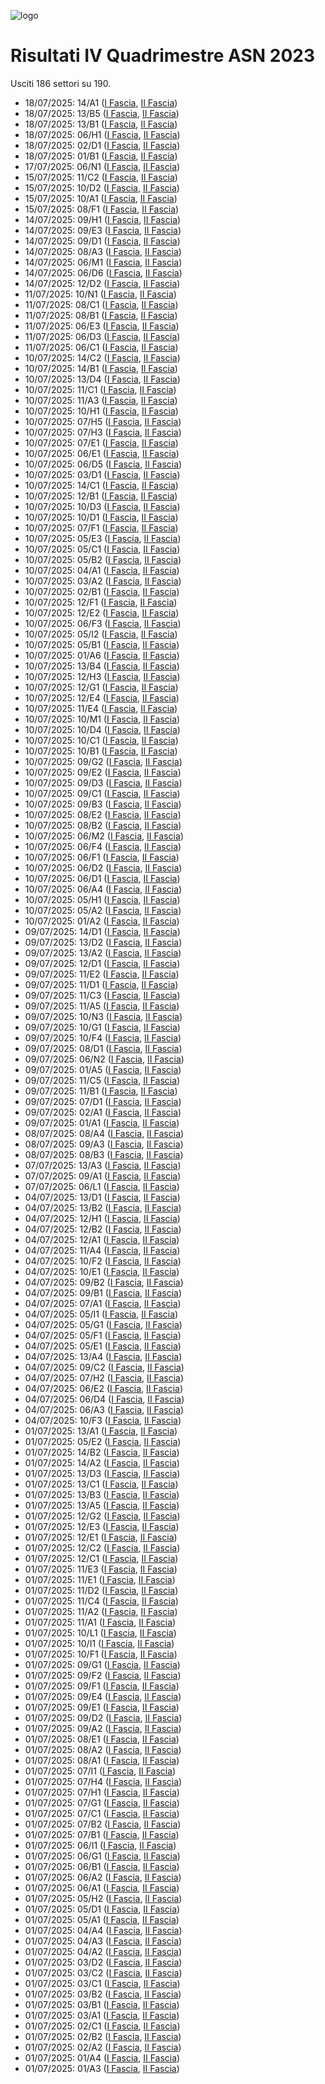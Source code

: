 ![logo](img/logo-2023.png)

# Risultati IV Quadrimestre ASN 2023

Usciti 186 settori su 190.

- 18/07/2025: 14/A1 ([I Fascia](https://asn23.cineca.it/pubblico/miur/esito/14%252FA1/1/4), [II Fascia](https://asn23.cineca.it/pubblico/miur/esito/14%252FA1/2/4))
- 18/07/2025: 13/B5 ([I Fascia](https://asn23.cineca.it/pubblico/miur/esito/13%252FB5/1/4), [II Fascia](https://asn23.cineca.it/pubblico/miur/esito/13%252FB5/2/4))
- 18/07/2025: 13/B1 ([I Fascia](https://asn23.cineca.it/pubblico/miur/esito/13%252FB1/1/4), [II Fascia](https://asn23.cineca.it/pubblico/miur/esito/13%252FB1/2/4))
- 18/07/2025: 06/H1 ([I Fascia](https://asn23.cineca.it/pubblico/miur/esito/06%252FH1/1/4), [II Fascia](https://asn23.cineca.it/pubblico/miur/esito/06%252FH1/2/4))
- 18/07/2025: 02/D1 ([I Fascia](https://asn23.cineca.it/pubblico/miur/esito/02%252FD1/1/4), [II Fascia](https://asn23.cineca.it/pubblico/miur/esito/02%252FD1/2/4))
- 18/07/2025: 01/B1 ([I Fascia](https://asn23.cineca.it/pubblico/miur/esito/01%252FB1/1/4), [II Fascia](https://asn23.cineca.it/pubblico/miur/esito/01%252FB1/2/4))
- 17/07/2025: 06/N1 ([I Fascia](https://asn23.cineca.it/pubblico/miur/esito/06%252FN1/1/4), [II Fascia](https://asn23.cineca.it/pubblico/miur/esito/06%252FN1/2/4))
- 15/07/2025: 11/C2 ([I Fascia](https://asn23.cineca.it/pubblico/miur/esito/11%252FC2/1/4), [II Fascia](https://asn23.cineca.it/pubblico/miur/esito/11%252FC2/2/4))
- 15/07/2025: 10/D2 ([I Fascia](https://asn23.cineca.it/pubblico/miur/esito/10%252FD2/1/4), [II Fascia](https://asn23.cineca.it/pubblico/miur/esito/10%252FD2/2/4))
- 15/07/2025: 10/A1 ([I Fascia](https://asn23.cineca.it/pubblico/miur/esito/10%252FA1/1/4), [II Fascia](https://asn23.cineca.it/pubblico/miur/esito/10%252FA1/2/4))
- 15/07/2025: 08/F1 ([I Fascia](https://asn23.cineca.it/pubblico/miur/esito/08%252FF1/1/4), [II Fascia](https://asn23.cineca.it/pubblico/miur/esito/08%252FF1/2/4))
- 14/07/2025: 09/H1 ([I Fascia](https://asn23.cineca.it/pubblico/miur/esito/09%252FH1/1/4), [II Fascia](https://asn23.cineca.it/pubblico/miur/esito/09%252FH1/2/4))
- 14/07/2025: 09/E3 ([I Fascia](https://asn23.cineca.it/pubblico/miur/esito/09%252FE3/1/4), [II Fascia](https://asn23.cineca.it/pubblico/miur/esito/09%252FE3/2/4))
- 14/07/2025: 09/D1 ([I Fascia](https://asn23.cineca.it/pubblico/miur/esito/09%252FD1/1/4), [II Fascia](https://asn23.cineca.it/pubblico/miur/esito/09%252FD1/2/4))
- 14/07/2025: 08/A3 ([I Fascia](https://asn23.cineca.it/pubblico/miur/esito/08%252FA3/1/4), [II Fascia](https://asn23.cineca.it/pubblico/miur/esito/08%252FA3/2/4))
- 14/07/2025: 06/M1 ([I Fascia](https://asn23.cineca.it/pubblico/miur/esito/06%252FM1/1/4), [II Fascia](https://asn23.cineca.it/pubblico/miur/esito/06%252FM1/2/4))
- 14/07/2025: 06/D6 ([I Fascia](https://asn23.cineca.it/pubblico/miur/esito/06%252FD6/1/4), [II Fascia](https://asn23.cineca.it/pubblico/miur/esito/06%252FD6/2/4))
- 14/07/2025: 12/D2 ([I Fascia](https://asn23.cineca.it/pubblico/miur/esito/12%252FD2/1/4), [II Fascia](https://asn23.cineca.it/pubblico/miur/esito/12%252FD2/2/4))
- 11/07/2025: 10/N1 ([I Fascia](https://asn23.cineca.it/pubblico/miur/esito/10%252FN1/1/4), [II Fascia](https://asn23.cineca.it/pubblico/miur/esito/10%252FN1/2/4))
- 11/07/2025: 08/C1 ([I Fascia](https://asn23.cineca.it/pubblico/miur/esito/08%252FC1/1/4), [II Fascia](https://asn23.cineca.it/pubblico/miur/esito/08%252FC1/2/4))
- 11/07/2025: 08/B1 ([I Fascia](https://asn23.cineca.it/pubblico/miur/esito/08%252FB1/1/4), [II Fascia](https://asn23.cineca.it/pubblico/miur/esito/08%252FB1/2/4))
- 11/07/2025: 06/E3 ([I Fascia](https://asn23.cineca.it/pubblico/miur/esito/06%252FE3/1/4), [II Fascia](https://asn23.cineca.it/pubblico/miur/esito/06%252FE3/2/4))
- 11/07/2025: 06/D3 ([I Fascia](https://asn23.cineca.it/pubblico/miur/esito/06%252FD3/1/4), [II Fascia](https://asn23.cineca.it/pubblico/miur/esito/06%252FD3/2/4))
- 11/07/2025: 06/C1 ([I Fascia](https://asn23.cineca.it/pubblico/miur/esito/06%252FC1/1/4), [II Fascia](https://asn23.cineca.it/pubblico/miur/esito/06%252FC1/2/4))
- 10/07/2025: 14/C2 ([I Fascia](https://asn23.cineca.it/pubblico/miur/esito/14%252FC2/1/4), [II Fascia](https://asn23.cineca.it/pubblico/miur/esito/14%252FC2/2/4))
- 10/07/2025: 14/B1 ([I Fascia](https://asn23.cineca.it/pubblico/miur/esito/14%252FB1/1/4), [II Fascia](https://asn23.cineca.it/pubblico/miur/esito/14%252FB1/2/4))
- 10/07/2025: 13/D4 ([I Fascia](https://asn23.cineca.it/pubblico/miur/esito/13%252FD4/1/4), [II Fascia](https://asn23.cineca.it/pubblico/miur/esito/13%252FD4/2/4))
- 10/07/2025: 11/C1 ([I Fascia](https://asn23.cineca.it/pubblico/miur/esito/11%252FC1/1/4), [II Fascia](https://asn23.cineca.it/pubblico/miur/esito/11%252FC1/2/4))
- 10/07/2025: 11/A3 ([I Fascia](https://asn23.cineca.it/pubblico/miur/esito/11%252FA3/1/4), [II Fascia](https://asn23.cineca.it/pubblico/miur/esito/11%252FA3/2/4))
- 10/07/2025: 10/H1 ([I Fascia](https://asn23.cineca.it/pubblico/miur/esito/10%252FH1/1/4), [II Fascia](https://asn23.cineca.it/pubblico/miur/esito/10%252FH1/2/4))
- 10/07/2025: 07/H5 ([I Fascia](https://asn23.cineca.it/pubblico/miur/esito/07%252FH5/1/4), [II Fascia](https://asn23.cineca.it/pubblico/miur/esito/07%252FH5/2/4))
- 10/07/2025: 07/H3 ([I Fascia](https://asn23.cineca.it/pubblico/miur/esito/07%252FH3/1/4), [II Fascia](https://asn23.cineca.it/pubblico/miur/esito/07%252FH3/2/4))
- 10/07/2025: 07/E1 ([I Fascia](https://asn23.cineca.it/pubblico/miur/esito/07%252FE1/1/4), [II Fascia](https://asn23.cineca.it/pubblico/miur/esito/07%252FE1/2/4))
- 10/07/2025: 06/E1 ([I Fascia](https://asn23.cineca.it/pubblico/miur/esito/06%252FE1/1/4), [II Fascia](https://asn23.cineca.it/pubblico/miur/esito/06%252FE1/2/4))
- 10/07/2025: 06/D5 ([I Fascia](https://asn23.cineca.it/pubblico/miur/esito/06%252FD5/1/4), [II Fascia](https://asn23.cineca.it/pubblico/miur/esito/06%252FD5/2/4))
- 10/07/2025: 03/D1 ([I Fascia](https://asn23.cineca.it/pubblico/miur/esito/03%252FD1/1/4), [II Fascia](https://asn23.cineca.it/pubblico/miur/esito/03%252FD1/2/4))
- 10/07/2025: 14/C1 ([I Fascia](https://asn23.cineca.it/pubblico/miur/esito/14%252FC1/1/4), [II Fascia](https://asn23.cineca.it/pubblico/miur/esito/14%252FC1/2/4))
- 10/07/2025: 12/B1 ([I Fascia](https://asn23.cineca.it/pubblico/miur/esito/12%252FB1/1/4), [II Fascia](https://asn23.cineca.it/pubblico/miur/esito/12%252FB1/2/4))
- 10/07/2025: 10/D3 ([I Fascia](https://asn23.cineca.it/pubblico/miur/esito/10%252FD3/1/4), [II Fascia](https://asn23.cineca.it/pubblico/miur/esito/10%252FD3/2/4))
- 10/07/2025: 10/D1 ([I Fascia](https://asn23.cineca.it/pubblico/miur/esito/10%252FD1/1/4), [II Fascia](https://asn23.cineca.it/pubblico/miur/esito/10%252FD1/2/4))
- 10/07/2025: 07/F1 ([I Fascia](https://asn23.cineca.it/pubblico/miur/esito/07%252FF1/1/4), [II Fascia](https://asn23.cineca.it/pubblico/miur/esito/07%252FF1/2/4))
- 10/07/2025: 05/E3 ([I Fascia](https://asn23.cineca.it/pubblico/miur/esito/05%252FE3/1/4), [II Fascia](https://asn23.cineca.it/pubblico/miur/esito/05%252FE3/2/4))
- 10/07/2025: 05/C1 ([I Fascia](https://asn23.cineca.it/pubblico/miur/esito/05%252FC1/1/4), [II Fascia](https://asn23.cineca.it/pubblico/miur/esito/05%252FC1/2/4))
- 10/07/2025: 05/B2 ([I Fascia](https://asn23.cineca.it/pubblico/miur/esito/05%252FB2/1/4), [II Fascia](https://asn23.cineca.it/pubblico/miur/esito/05%252FB2/2/4))
- 10/07/2025: 04/A1 ([I Fascia](https://asn23.cineca.it/pubblico/miur/esito/04%252FA1/1/4), [II Fascia](https://asn23.cineca.it/pubblico/miur/esito/04%252FA1/2/4))
- 10/07/2025: 03/A2 ([I Fascia](https://asn23.cineca.it/pubblico/miur/esito/03%252FA2/1/4), [II Fascia](https://asn23.cineca.it/pubblico/miur/esito/03%252FA2/2/4))
- 10/07/2025: 02/B1 ([I Fascia](https://asn23.cineca.it/pubblico/miur/esito/02%252FB1/1/4), [II Fascia](https://asn23.cineca.it/pubblico/miur/esito/02%252FB1/2/4))
- 10/07/2025: 12/F1 ([I Fascia](https://asn23.cineca.it/pubblico/miur/esito/12%252FF1/1/4), [II Fascia](https://asn23.cineca.it/pubblico/miur/esito/12%252FF1/2/4))
- 10/07/2025: 12/E2 ([I Fascia](https://asn23.cineca.it/pubblico/miur/esito/12%252FE2/1/4), [II Fascia](https://asn23.cineca.it/pubblico/miur/esito/12%252FE2/2/4))
- 10/07/2025: 06/F3 ([I Fascia](https://asn23.cineca.it/pubblico/miur/esito/06%252FF3/1/4), [II Fascia](https://asn23.cineca.it/pubblico/miur/esito/06%252FF3/2/4))
- 10/07/2025: 05/I2 ([I Fascia](https://asn23.cineca.it/pubblico/miur/esito/05%252FI2/1/4), [II Fascia](https://asn23.cineca.it/pubblico/miur/esito/05%252FI2/2/4))
- 10/07/2025: 05/B1 ([I Fascia](https://asn23.cineca.it/pubblico/miur/esito/05%252FB1/1/4), [II Fascia](https://asn23.cineca.it/pubblico/miur/esito/05%252FB1/2/4))
- 10/07/2025: 01/A6 ([I Fascia](https://asn23.cineca.it/pubblico/miur/esito/01%252FA6/1/4), [II Fascia](https://asn23.cineca.it/pubblico/miur/esito/01%252FA6/2/4))
- 10/07/2025: 13/B4 ([I Fascia](https://asn23.cineca.it/pubblico/miur/esito/13%252FB4/1/4), [II Fascia](https://asn23.cineca.it/pubblico/miur/esito/13%252FB4/2/4))
- 10/07/2025: 12/H3 ([I Fascia](https://asn23.cineca.it/pubblico/miur/esito/12%252FH3/1/4), [II Fascia](https://asn23.cineca.it/pubblico/miur/esito/12%252FH3/2/4))
- 10/07/2025: 12/G1 ([I Fascia](https://asn23.cineca.it/pubblico/miur/esito/12%252FG1/1/4), [II Fascia](https://asn23.cineca.it/pubblico/miur/esito/12%252FG1/2/4))
- 10/07/2025: 12/E4 ([I Fascia](https://asn23.cineca.it/pubblico/miur/esito/12%252FE4/1/4), [II Fascia](https://asn23.cineca.it/pubblico/miur/esito/12%252FE4/2/4))
- 10/07/2025: 11/E4 ([I Fascia](https://asn23.cineca.it/pubblico/miur/esito/11%252FE4/1/4), [II Fascia](https://asn23.cineca.it/pubblico/miur/esito/11%252FE4/2/4))
- 10/07/2025: 10/M1 ([I Fascia](https://asn23.cineca.it/pubblico/miur/esito/10%252FM1/1/4), [II Fascia](https://asn23.cineca.it/pubblico/miur/esito/10%252FM1/2/4))
- 10/07/2025: 10/D4 ([I Fascia](https://asn23.cineca.it/pubblico/miur/esito/10%252FD4/1/4), [II Fascia](https://asn23.cineca.it/pubblico/miur/esito/10%252FD4/2/4))
- 10/07/2025: 10/C1 ([I Fascia](https://asn23.cineca.it/pubblico/miur/esito/10%252FC1/1/4), [II Fascia](https://asn23.cineca.it/pubblico/miur/esito/10%252FC1/2/4))
- 10/07/2025: 10/B1 ([I Fascia](https://asn23.cineca.it/pubblico/miur/esito/10%252FB1/1/4), [II Fascia](https://asn23.cineca.it/pubblico/miur/esito/10%252FB1/2/4))
- 10/07/2025: 09/G2 ([I Fascia](https://asn23.cineca.it/pubblico/miur/esito/09%252FG2/1/4), [II Fascia](https://asn23.cineca.it/pubblico/miur/esito/09%252FG2/2/4))
- 10/07/2025: 09/E2 ([I Fascia](https://asn23.cineca.it/pubblico/miur/esito/09%252FE2/1/4), [II Fascia](https://asn23.cineca.it/pubblico/miur/esito/09%252FE2/2/4))
- 10/07/2025: 09/D3 ([I Fascia](https://asn23.cineca.it/pubblico/miur/esito/09%252FD3/1/4), [II Fascia](https://asn23.cineca.it/pubblico/miur/esito/09%252FD3/2/4))
- 10/07/2025: 09/C1 ([I Fascia](https://asn23.cineca.it/pubblico/miur/esito/09%252FC1/1/4), [II Fascia](https://asn23.cineca.it/pubblico/miur/esito/09%252FC1/2/4))
- 10/07/2025: 09/B3 ([I Fascia](https://asn23.cineca.it/pubblico/miur/esito/09%252FB3/1/4), [II Fascia](https://asn23.cineca.it/pubblico/miur/esito/09%252FB3/2/4))
- 10/07/2025: 08/E2 ([I Fascia](https://asn23.cineca.it/pubblico/miur/esito/08%252FE2/1/4), [II Fascia](https://asn23.cineca.it/pubblico/miur/esito/08%252FE2/2/4))
- 10/07/2025: 08/B2 ([I Fascia](https://asn23.cineca.it/pubblico/miur/esito/08%252FB2/1/4), [II Fascia](https://asn23.cineca.it/pubblico/miur/esito/08%252FB2/2/4))
- 10/07/2025: 06/M2 ([I Fascia](https://asn23.cineca.it/pubblico/miur/esito/06%252FM2/1/4), [II Fascia](https://asn23.cineca.it/pubblico/miur/esito/06%252FM2/2/4))
- 10/07/2025: 06/F4 ([I Fascia](https://asn23.cineca.it/pubblico/miur/esito/06%252FF4/1/4), [II Fascia](https://asn23.cineca.it/pubblico/miur/esito/06%252FF4/2/4))
- 10/07/2025: 06/F1 ([I Fascia](https://asn23.cineca.it/pubblico/miur/esito/06%252FF1/1/4), [II Fascia](https://asn23.cineca.it/pubblico/miur/esito/06%252FF1/2/4))
- 10/07/2025: 06/D2 ([I Fascia](https://asn23.cineca.it/pubblico/miur/esito/06%252FD2/1/4), [II Fascia](https://asn23.cineca.it/pubblico/miur/esito/06%252FD2/2/4))
- 10/07/2025: 06/D1 ([I Fascia](https://asn23.cineca.it/pubblico/miur/esito/06%252FD1/1/4), [II Fascia](https://asn23.cineca.it/pubblico/miur/esito/06%252FD1/2/4))
- 10/07/2025: 06/A4 ([I Fascia](https://asn23.cineca.it/pubblico/miur/esito/06%252FA4/1/4), [II Fascia](https://asn23.cineca.it/pubblico/miur/esito/06%252FA4/2/4))
- 10/07/2025: 05/H1 ([I Fascia](https://asn23.cineca.it/pubblico/miur/esito/05%252FH1/1/4), [II Fascia](https://asn23.cineca.it/pubblico/miur/esito/05%252FH1/2/4))
- 10/07/2025: 05/A2 ([I Fascia](https://asn23.cineca.it/pubblico/miur/esito/05%252FA2/1/4), [II Fascia](https://asn23.cineca.it/pubblico/miur/esito/05%252FA2/2/4))
- 10/07/2025: 01/A2 ([I Fascia](https://asn23.cineca.it/pubblico/miur/esito/01%252FA2/1/4), [II Fascia](https://asn23.cineca.it/pubblico/miur/esito/01%252FA2/2/4))
- 09/07/2025: 14/D1 ([I Fascia](https://asn23.cineca.it/pubblico/miur/esito/14%252FD1/1/4), [II Fascia](https://asn23.cineca.it/pubblico/miur/esito/14%252FD1/2/4))
- 09/07/2025: 13/D2 ([I Fascia](https://asn23.cineca.it/pubblico/miur/esito/13%252FD2/1/4), [II Fascia](https://asn23.cineca.it/pubblico/miur/esito/13%252FD2/2/4))
- 09/07/2025: 13/A2 ([I Fascia](https://asn23.cineca.it/pubblico/miur/esito/13%252FA2/1/4), [II Fascia](https://asn23.cineca.it/pubblico/miur/esito/13%252FA2/2/4))
- 09/07/2025: 12/D1 ([I Fascia](https://asn23.cineca.it/pubblico/miur/esito/12%252FD1/1/4), [II Fascia](https://asn23.cineca.it/pubblico/miur/esito/12%252FD1/2/4))
- 09/07/2025: 11/E2 ([I Fascia](https://asn23.cineca.it/pubblico/miur/esito/11%252FE2/1/4), [II Fascia](https://asn23.cineca.it/pubblico/miur/esito/11%252FE2/2/4))
- 09/07/2025: 11/D1 ([I Fascia](https://asn23.cineca.it/pubblico/miur/esito/11%252FD1/1/4), [II Fascia](https://asn23.cineca.it/pubblico/miur/esito/11%252FD1/2/4))
- 09/07/2025: 11/C3 ([I Fascia](https://asn23.cineca.it/pubblico/miur/esito/11%252FC3/1/4), [II Fascia](https://asn23.cineca.it/pubblico/miur/esito/11%252FC3/2/4))
- 09/07/2025: 11/A5 ([I Fascia](https://asn23.cineca.it/pubblico/miur/esito/11%252FA5/1/4), [II Fascia](https://asn23.cineca.it/pubblico/miur/esito/11%252FA5/2/4))
- 09/07/2025: 10/N3 ([I Fascia](https://asn23.cineca.it/pubblico/miur/esito/10%252FN3/1/4), [II Fascia](https://asn23.cineca.it/pubblico/miur/esito/10%252FN3/2/4))
- 09/07/2025: 10/G1 ([I Fascia](https://asn23.cineca.it/pubblico/miur/esito/10%252FG1/1/4), [II Fascia](https://asn23.cineca.it/pubblico/miur/esito/10%252FG1/2/4))
- 09/07/2025: 10/F4 ([I Fascia](https://asn23.cineca.it/pubblico/miur/esito/10%252FF4/1/4), [II Fascia](https://asn23.cineca.it/pubblico/miur/esito/10%252FF4/2/4))
- 09/07/2025: 08/D1 ([I Fascia](https://asn23.cineca.it/pubblico/miur/esito/08%252FD1/1/4), [II Fascia](https://asn23.cineca.it/pubblico/miur/esito/08%252FD1/2/4))
- 09/07/2025: 06/N2 ([I Fascia](https://asn23.cineca.it/pubblico/miur/esito/06%252FN2/1/4), [II Fascia](https://asn23.cineca.it/pubblico/miur/esito/06%252FN2/2/4))
- 09/07/2025: 01/A5 ([I Fascia](https://asn23.cineca.it/pubblico/miur/esito/01%252FA5/1/4), [II Fascia](https://asn23.cineca.it/pubblico/miur/esito/01%252FA5/2/4))
- 09/07/2025: 11/C5 ([I Fascia](https://asn23.cineca.it/pubblico/miur/esito/11%252FC5/1/4), [II Fascia](https://asn23.cineca.it/pubblico/miur/esito/11%252FC5/2/4))
- 09/07/2025: 11/B1 ([I Fascia](https://asn23.cineca.it/pubblico/miur/esito/11%252FB1/1/4), [II Fascia](https://asn23.cineca.it/pubblico/miur/esito/11%252FB1/2/4))
- 09/07/2025: 07/D1 ([I Fascia](https://asn23.cineca.it/pubblico/miur/esito/07%252FD1/1/4), [II Fascia](https://asn23.cineca.it/pubblico/miur/esito/07%252FD1/2/4))
- 09/07/2025: 02/A1 ([I Fascia](https://asn23.cineca.it/pubblico/miur/esito/02%252FA1/1/4), [II Fascia](https://asn23.cineca.it/pubblico/miur/esito/02%252FA1/2/4))
- 09/07/2025: 01/A1 ([I Fascia](https://asn23.cineca.it/pubblico/miur/esito/01%252FA1/1/4), [II Fascia](https://asn23.cineca.it/pubblico/miur/esito/01%252FA1/2/4))
- 08/07/2025: 08/A4 ([I Fascia](https://asn23.cineca.it/pubblico/miur/esito/08%252FA4/1/4), [II Fascia](https://asn23.cineca.it/pubblico/miur/esito/08%252FA4/2/4))
- 08/07/2025: 09/A3 ([I Fascia](https://asn23.cineca.it/pubblico/miur/esito/09%252FA3/1/4), [II Fascia](https://asn23.cineca.it/pubblico/miur/esito/09%252FA3/2/4))
- 08/07/2025: 08/B3 ([I Fascia](https://asn23.cineca.it/pubblico/miur/esito/08%252FB3/1/4), [II Fascia](https://asn23.cineca.it/pubblico/miur/esito/08%252FB3/2/4))
- 07/07/2025: 13/A3 ([I Fascia](https://asn23.cineca.it/pubblico/miur/esito/13%252FA3/1/4), [II Fascia](https://asn23.cineca.it/pubblico/miur/esito/13%252FA3/2/4))
- 07/07/2025: 09/A1 ([I Fascia](https://asn23.cineca.it/pubblico/miur/esito/09%252FA1/1/4), [II Fascia](https://asn23.cineca.it/pubblico/miur/esito/09%252FA1/2/4))
- 07/07/2025: 06/L1 ([I Fascia](https://asn23.cineca.it/pubblico/miur/esito/06%252FL1/1/4), [II Fascia](https://asn23.cineca.it/pubblico/miur/esito/06%252FL1/2/4))
- 04/07/2025: 13/D1 ([I Fascia](https://asn23.cineca.it/pubblico/miur/esito/13%252FD1/1/4), [II Fascia](https://asn23.cineca.it/pubblico/miur/esito/13%252FD1/2/4))
- 04/07/2025: 13/B2 ([I Fascia](https://asn23.cineca.it/pubblico/miur/esito/13%252FB2/1/4), [II Fascia](https://asn23.cineca.it/pubblico/miur/esito/13%252FB2/2/4))
- 04/07/2025: 12/H1 ([I Fascia](https://asn23.cineca.it/pubblico/miur/esito/12%252FH1/1/4), [II Fascia](https://asn23.cineca.it/pubblico/miur/esito/12%252FH1/2/4))
- 04/07/2025: 12/B2 ([I Fascia](https://asn23.cineca.it/pubblico/miur/esito/12%252FB2/1/4), [II Fascia](https://asn23.cineca.it/pubblico/miur/esito/12%252FB2/2/4))
- 04/07/2025: 12/A1 ([I Fascia](https://asn23.cineca.it/pubblico/miur/esito/12%252FA1/1/4), [II Fascia](https://asn23.cineca.it/pubblico/miur/esito/12%252FA1/2/4))
- 04/07/2025: 11/A4 ([I Fascia](https://asn23.cineca.it/pubblico/miur/esito/11%252FA4/1/4), [II Fascia](https://asn23.cineca.it/pubblico/miur/esito/11%252FA4/2/4))
- 04/07/2025: 10/F2 ([I Fascia](https://asn23.cineca.it/pubblico/miur/esito/10%252FF2/1/4), [II Fascia](https://asn23.cineca.it/pubblico/miur/esito/10%252FF2/2/4))
- 04/07/2025: 10/E1 ([I Fascia](https://asn23.cineca.it/pubblico/miur/esito/10%252FE1/1/4), [II Fascia](https://asn23.cineca.it/pubblico/miur/esito/10%252FE1/2/4))
- 04/07/2025: 09/B2 ([I Fascia](https://asn23.cineca.it/pubblico/miur/esito/09%252FB2/1/4), [II Fascia](https://asn23.cineca.it/pubblico/miur/esito/09%252FB2/2/4))
- 04/07/2025: 09/B1 ([I Fascia](https://asn23.cineca.it/pubblico/miur/esito/09%252FB1/1/4), [II Fascia](https://asn23.cineca.it/pubblico/miur/esito/09%252FB1/2/4))
- 04/07/2025: 07/A1 ([I Fascia](https://asn23.cineca.it/pubblico/miur/esito/07%252FA1/1/4), [II Fascia](https://asn23.cineca.it/pubblico/miur/esito/07%252FA1/2/4))
- 04/07/2025: 05/I1 ([I Fascia](https://asn23.cineca.it/pubblico/miur/esito/05%252FI1/1/4), [II Fascia](https://asn23.cineca.it/pubblico/miur/esito/05%252FI1/2/4))
- 04/07/2025: 05/G1 ([I Fascia](https://asn23.cineca.it/pubblico/miur/esito/05%252FG1/1/4), [II Fascia](https://asn23.cineca.it/pubblico/miur/esito/05%252FG1/2/4))
- 04/07/2025: 05/F1 ([I Fascia](https://asn23.cineca.it/pubblico/miur/esito/05%252FF1/1/4), [II Fascia](https://asn23.cineca.it/pubblico/miur/esito/05%252FF1/2/4))
- 04/07/2025: 05/E1 ([I Fascia](https://asn23.cineca.it/pubblico/miur/esito/05%252FE1/1/4), [II Fascia](https://asn23.cineca.it/pubblico/miur/esito/05%252FE1/2/4))
- 04/07/2025: 13/A4 ([I Fascia](https://asn23.cineca.it/pubblico/miur/esito/13%252FA4/1/4), [II Fascia](https://asn23.cineca.it/pubblico/miur/esito/13%252FA4/2/4))
- 04/07/2025: 09/C2 ([I Fascia](https://asn23.cineca.it/pubblico/miur/esito/09%252FC2/1/4), [II Fascia](https://asn23.cineca.it/pubblico/miur/esito/09%252FC2/2/4))
- 04/07/2025: 07/H2 ([I Fascia](https://asn23.cineca.it/pubblico/miur/esito/07%252FH2/1/4), [II Fascia](https://asn23.cineca.it/pubblico/miur/esito/07%252FH2/2/4))
- 04/07/2025: 06/E2 ([I Fascia](https://asn23.cineca.it/pubblico/miur/esito/06%252FE2/1/4), [II Fascia](https://asn23.cineca.it/pubblico/miur/esito/06%252FE2/2/4))
- 04/07/2025: 06/D4 ([I Fascia](https://asn23.cineca.it/pubblico/miur/esito/06%252FD4/1/4), [II Fascia](https://asn23.cineca.it/pubblico/miur/esito/06%252FD4/2/4))
- 04/07/2025: 06/A3 ([I Fascia](https://asn23.cineca.it/pubblico/miur/esito/06%252FA3/1/4), [II Fascia](https://asn23.cineca.it/pubblico/miur/esito/06%252FA3/2/4))
- 04/07/2025: 10/F3 ([I Fascia](https://asn23.cineca.it/pubblico/miur/esito/10%252FF3/1/4), [II Fascia](https://asn23.cineca.it/pubblico/miur/esito/10%252FF3/2/4))
- 01/07/2025: 13/A1 ([I Fascia](https://asn23.cineca.it/pubblico/miur/esito/13%252FA1/1/4), [II Fascia](https://asn23.cineca.it/pubblico/miur/esito/13%252FA1/2/4))
- 01/07/2025: 05/E2 ([I Fascia](https://asn23.cineca.it/pubblico/miur/esito/05%252FE2/1/4), [II Fascia](https://asn23.cineca.it/pubblico/miur/esito/05%252FE2/2/4))
- 01/07/2025: 14/B2 ([I Fascia](https://asn23.cineca.it/pubblico/miur/esito/14%252FB2/1/4), [II Fascia](https://asn23.cineca.it/pubblico/miur/esito/14%252FB2/2/4))
- 01/07/2025: 14/A2 ([I Fascia](https://asn23.cineca.it/pubblico/miur/esito/14%252FA2/1/4), [II Fascia](https://asn23.cineca.it/pubblico/miur/esito/14%252FA2/2/4))
- 01/07/2025: 13/D3 ([I Fascia](https://asn23.cineca.it/pubblico/miur/esito/13%252FD3/1/4), [II Fascia](https://asn23.cineca.it/pubblico/miur/esito/13%252FD3/2/4))
- 01/07/2025: 13/C1 ([I Fascia](https://asn23.cineca.it/pubblico/miur/esito/13%252FC1/1/4), [II Fascia](https://asn23.cineca.it/pubblico/miur/esito/13%252FC1/2/4))
- 01/07/2025: 13/B3 ([I Fascia](https://asn23.cineca.it/pubblico/miur/esito/13%252FB3/1/4), [II Fascia](https://asn23.cineca.it/pubblico/miur/esito/13%252FB3/2/4))
- 01/07/2025: 13/A5 ([I Fascia](https://asn23.cineca.it/pubblico/miur/esito/13%252FA5/1/4), [II Fascia](https://asn23.cineca.it/pubblico/miur/esito/13%252FA5/2/4))
- 01/07/2025: 12/G2 ([I Fascia](https://asn23.cineca.it/pubblico/miur/esito/12%252FG2/1/4), [II Fascia](https://asn23.cineca.it/pubblico/miur/esito/12%252FG2/2/4))
- 01/07/2025: 12/E3 ([I Fascia](https://asn23.cineca.it/pubblico/miur/esito/12%252FE3/1/4), [II Fascia](https://asn23.cineca.it/pubblico/miur/esito/12%252FE3/2/4))
- 01/07/2025: 12/E1 ([I Fascia](https://asn23.cineca.it/pubblico/miur/esito/12%252FE1/1/4), [II Fascia](https://asn23.cineca.it/pubblico/miur/esito/12%252FE1/2/4))
- 01/07/2025: 12/C2 ([I Fascia](https://asn23.cineca.it/pubblico/miur/esito/12%252FC2/1/4), [II Fascia](https://asn23.cineca.it/pubblico/miur/esito/12%252FC2/2/4))
- 01/07/2025: 12/C1 ([I Fascia](https://asn23.cineca.it/pubblico/miur/esito/12%252FC1/1/4), [II Fascia](https://asn23.cineca.it/pubblico/miur/esito/12%252FC1/2/4))
- 01/07/2025: 11/E3 ([I Fascia](https://asn23.cineca.it/pubblico/miur/esito/11%252FE3/1/4), [II Fascia](https://asn23.cineca.it/pubblico/miur/esito/11%252FE3/2/4))
- 01/07/2025: 11/E1 ([I Fascia](https://asn23.cineca.it/pubblico/miur/esito/11%252FE1/1/4), [II Fascia](https://asn23.cineca.it/pubblico/miur/esito/11%252FE1/2/4))
- 01/07/2025: 11/D2 ([I Fascia](https://asn23.cineca.it/pubblico/miur/esito/11%252FD2/1/4), [II Fascia](https://asn23.cineca.it/pubblico/miur/esito/11%252FD2/2/4))
- 01/07/2025: 11/C4 ([I Fascia](https://asn23.cineca.it/pubblico/miur/esito/11%252FC4/1/4), [II Fascia](https://asn23.cineca.it/pubblico/miur/esito/11%252FC4/2/4))
- 01/07/2025: 11/A2 ([I Fascia](https://asn23.cineca.it/pubblico/miur/esito/11%252FA2/1/4), [II Fascia](https://asn23.cineca.it/pubblico/miur/esito/11%252FA2/2/4))
- 01/07/2025: 11/A1 ([I Fascia](https://asn23.cineca.it/pubblico/miur/esito/11%252FA1/1/4), [II Fascia](https://asn23.cineca.it/pubblico/miur/esito/11%252FA1/2/4))
- 01/07/2025: 10/L1 ([I Fascia](https://asn23.cineca.it/pubblico/miur/esito/10%252FL1/1/4), [II Fascia](https://asn23.cineca.it/pubblico/miur/esito/10%252FL1/2/4))
- 01/07/2025: 10/I1 ([I Fascia](https://asn23.cineca.it/pubblico/miur/esito/10%252FI1/1/4), [II Fascia](https://asn23.cineca.it/pubblico/miur/esito/10%252FI1/2/4))
- 01/07/2025: 10/F1 ([I Fascia](https://asn23.cineca.it/pubblico/miur/esito/10%252FF1/1/4), [II Fascia](https://asn23.cineca.it/pubblico/miur/esito/10%252FF1/2/4))
- 01/07/2025: 09/G1 ([I Fascia](https://asn23.cineca.it/pubblico/miur/esito/09%252FG1/1/4), [II Fascia](https://asn23.cineca.it/pubblico/miur/esito/09%252FG1/2/4))
- 01/07/2025: 09/F2 ([I Fascia](https://asn23.cineca.it/pubblico/miur/esito/09%252FF2/1/4), [II Fascia](https://asn23.cineca.it/pubblico/miur/esito/09%252FF2/2/4))
- 01/07/2025: 09/F1 ([I Fascia](https://asn23.cineca.it/pubblico/miur/esito/09%252FF1/1/4), [II Fascia](https://asn23.cineca.it/pubblico/miur/esito/09%252FF1/2/4))
- 01/07/2025: 09/E4 ([I Fascia](https://asn23.cineca.it/pubblico/miur/esito/09%252FE4/1/4), [II Fascia](https://asn23.cineca.it/pubblico/miur/esito/09%252FE4/2/4))
- 01/07/2025: 09/E1 ([I Fascia](https://asn23.cineca.it/pubblico/miur/esito/09%252FE1/1/4), [II Fascia](https://asn23.cineca.it/pubblico/miur/esito/09%252FE1/2/4))
- 01/07/2025: 09/D2 ([I Fascia](https://asn23.cineca.it/pubblico/miur/esito/09%252FD2/1/4), [II Fascia](https://asn23.cineca.it/pubblico/miur/esito/09%252FD2/2/4))
- 01/07/2025: 09/A2 ([I Fascia](https://asn23.cineca.it/pubblico/miur/esito/09%252FA2/1/4), [II Fascia](https://asn23.cineca.it/pubblico/miur/esito/09%252FA2/2/4))
- 01/07/2025: 08/E1 ([I Fascia](https://asn23.cineca.it/pubblico/miur/esito/08%252FE1/1/4), [II Fascia](https://asn23.cineca.it/pubblico/miur/esito/08%252FE1/2/4))
- 01/07/2025: 08/A2 ([I Fascia](https://asn23.cineca.it/pubblico/miur/esito/08%252FA2/1/4), [II Fascia](https://asn23.cineca.it/pubblico/miur/esito/08%252FA2/2/4))
- 01/07/2025: 08/A1 ([I Fascia](https://asn23.cineca.it/pubblico/miur/esito/08%252FA1/1/4), [II Fascia](https://asn23.cineca.it/pubblico/miur/esito/08%252FA1/2/4))
- 01/07/2025: 07/I1 ([I Fascia](https://asn23.cineca.it/pubblico/miur/esito/07%252FI1/1/4), [II Fascia](https://asn23.cineca.it/pubblico/miur/esito/07%252FI1/2/4))
- 01/07/2025: 07/H4 ([I Fascia](https://asn23.cineca.it/pubblico/miur/esito/07%252FH4/1/4), [II Fascia](https://asn23.cineca.it/pubblico/miur/esito/07%252FH4/2/4))
- 01/07/2025: 07/H1 ([I Fascia](https://asn23.cineca.it/pubblico/miur/esito/07%252FH1/1/4), [II Fascia](https://asn23.cineca.it/pubblico/miur/esito/07%252FH1/2/4))
- 01/07/2025: 07/G1 ([I Fascia](https://asn23.cineca.it/pubblico/miur/esito/07%252FG1/1/4), [II Fascia](https://asn23.cineca.it/pubblico/miur/esito/07%252FG1/2/4))
- 01/07/2025: 07/C1 ([I Fascia](https://asn23.cineca.it/pubblico/miur/esito/07%252FC1/1/4), [II Fascia](https://asn23.cineca.it/pubblico/miur/esito/07%252FC1/2/4))
- 01/07/2025: 07/B2 ([I Fascia](https://asn23.cineca.it/pubblico/miur/esito/07%252FB2/1/4), [II Fascia](https://asn23.cineca.it/pubblico/miur/esito/07%252FB2/2/4))
- 01/07/2025: 07/B1 ([I Fascia](https://asn23.cineca.it/pubblico/miur/esito/07%252FB1/1/4), [II Fascia](https://asn23.cineca.it/pubblico/miur/esito/07%252FB1/2/4))
- 01/07/2025: 06/I1 ([I Fascia](https://asn23.cineca.it/pubblico/miur/esito/06%252FI1/1/4), [II Fascia](https://asn23.cineca.it/pubblico/miur/esito/06%252FI1/2/4))
- 01/07/2025: 06/G1 ([I Fascia](https://asn23.cineca.it/pubblico/miur/esito/06%252FG1/1/4), [II Fascia](https://asn23.cineca.it/pubblico/miur/esito/06%252FG1/2/4))
- 01/07/2025: 06/B1 ([I Fascia](https://asn23.cineca.it/pubblico/miur/esito/06%252FB1/1/4), [II Fascia](https://asn23.cineca.it/pubblico/miur/esito/06%252FB1/2/4))
- 01/07/2025: 06/A2 ([I Fascia](https://asn23.cineca.it/pubblico/miur/esito/06%252FA2/1/4), [II Fascia](https://asn23.cineca.it/pubblico/miur/esito/06%252FA2/2/4))
- 01/07/2025: 06/A1 ([I Fascia](https://asn23.cineca.it/pubblico/miur/esito/06%252FA1/1/4), [II Fascia](https://asn23.cineca.it/pubblico/miur/esito/06%252FA1/2/4))
- 01/07/2025: 05/H2 ([I Fascia](https://asn23.cineca.it/pubblico/miur/esito/05%252FH2/1/4), [II Fascia](https://asn23.cineca.it/pubblico/miur/esito/05%252FH2/2/4))
- 01/07/2025: 05/D1 ([I Fascia](https://asn23.cineca.it/pubblico/miur/esito/05%252FD1/1/4), [II Fascia](https://asn23.cineca.it/pubblico/miur/esito/05%252FD1/2/4))
- 01/07/2025: 05/A1 ([I Fascia](https://asn23.cineca.it/pubblico/miur/esito/05%252FA1/1/4), [II Fascia](https://asn23.cineca.it/pubblico/miur/esito/05%252FA1/2/4))
- 01/07/2025: 04/A4 ([I Fascia](https://asn23.cineca.it/pubblico/miur/esito/04%252FA4/1/4), [II Fascia](https://asn23.cineca.it/pubblico/miur/esito/04%252FA4/2/4))
- 01/07/2025: 04/A3 ([I Fascia](https://asn23.cineca.it/pubblico/miur/esito/04%252FA3/1/4), [II Fascia](https://asn23.cineca.it/pubblico/miur/esito/04%252FA3/2/4))
- 01/07/2025: 04/A2 ([I Fascia](https://asn23.cineca.it/pubblico/miur/esito/04%252FA2/1/4), [II Fascia](https://asn23.cineca.it/pubblico/miur/esito/04%252FA2/2/4))
- 01/07/2025: 03/D2 ([I Fascia](https://asn23.cineca.it/pubblico/miur/esito/03%252FD2/1/4), [II Fascia](https://asn23.cineca.it/pubblico/miur/esito/03%252FD2/2/4))
- 01/07/2025: 03/C2 ([I Fascia](https://asn23.cineca.it/pubblico/miur/esito/03%252FC2/1/4), [II Fascia](https://asn23.cineca.it/pubblico/miur/esito/03%252FC2/2/4))
- 01/07/2025: 03/C1 ([I Fascia](https://asn23.cineca.it/pubblico/miur/esito/03%252FC1/1/4), [II Fascia](https://asn23.cineca.it/pubblico/miur/esito/03%252FC1/2/4))
- 01/07/2025: 03/B2 ([I Fascia](https://asn23.cineca.it/pubblico/miur/esito/03%252FB2/1/4), [II Fascia](https://asn23.cineca.it/pubblico/miur/esito/03%252FB2/2/4))
- 01/07/2025: 03/B1 ([I Fascia](https://asn23.cineca.it/pubblico/miur/esito/03%252FB1/1/4), [II Fascia](https://asn23.cineca.it/pubblico/miur/esito/03%252FB1/2/4))
- 01/07/2025: 03/A1 ([I Fascia](https://asn23.cineca.it/pubblico/miur/esito/03%252FA1/1/4), [II Fascia](https://asn23.cineca.it/pubblico/miur/esito/03%252FA1/2/4))
- 01/07/2025: 02/C1 ([I Fascia](https://asn23.cineca.it/pubblico/miur/esito/02%252FC1/1/4), [II Fascia](https://asn23.cineca.it/pubblico/miur/esito/02%252FC1/2/4))
- 01/07/2025: 02/B2 ([I Fascia](https://asn23.cineca.it/pubblico/miur/esito/02%252FB2/1/4), [II Fascia](https://asn23.cineca.it/pubblico/miur/esito/02%252FB2/2/4))
- 01/07/2025: 02/A2 ([I Fascia](https://asn23.cineca.it/pubblico/miur/esito/02%252FA2/1/4), [II Fascia](https://asn23.cineca.it/pubblico/miur/esito/02%252FA2/2/4))
- 01/07/2025: 01/A4 ([I Fascia](https://asn23.cineca.it/pubblico/miur/esito/01%252FA4/1/4), [II Fascia](https://asn23.cineca.it/pubblico/miur/esito/01%252FA4/2/4))
- 01/07/2025: 01/A3 ([I Fascia](https://asn23.cineca.it/pubblico/miur/esito/01%252FA3/1/4), [II Fascia](https://asn23.cineca.it/pubblico/miur/esito/01%252FA3/2/4))
